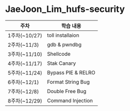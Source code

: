 # JaeJoon_Lim_hufs-security

| 주차          | 학습 내용                 |
| ----------- | ---------------------   |
| 1주차(~10/27) | toll installaion      |
| 2주차(~11/3)  | gdb & pwndbg          |
| 3주차(~11/10) | Shellcode             |
| 4주차(~11/17) | Stak Canary           |
| 5주차(~11/24) | Bypass PIE & RELRO    |
| 6주차(~12/1)  | Format String Bug     |
| 7주차(~12/8)  | Double Free Bug       |
| 8주차(~12/29) | Command Injection     |
